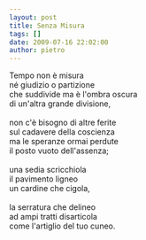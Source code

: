 ```yaml
---
layout: post
title: Senza Misura
tags: []
date: 2009-07-16 22:02:00
author: pietro
---
```

Tempo non è misura<br/>né giudizio o partizione<br/>che suddivide ma è l'ombra oscura<br/>di un'altra grande divisione,<br/><br/>non c'è bisogno di altre ferite<br/>sul cadavere della coscienza<br/>ma le speranze ormai perdute<br/>il posto vuoto dell'assenza;<br/><br/>una sedia scricchiola<br/>il pavimento ligneo<br/>un cardine che cigola,<br/><br/>la serratura che delineo<br/>ad ampi tratti disarticola<br/>come l'artiglio del tuo cuneo.
